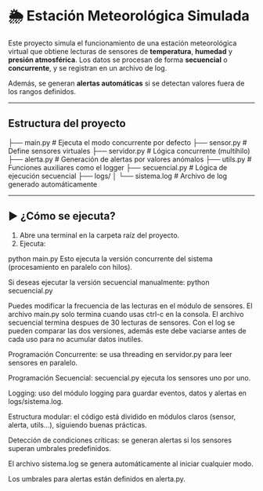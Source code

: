 # 🌦️ Estación Meteorológica Simulada

Este proyecto simula el funcionamiento de una estación meteorológica virtual que obtiene lecturas de sensores de **temperatura**, **humedad** y **presión atmosférica**. Los datos se procesan de forma **secuencial** o **concurrente**, y se registran en un archivo de log.

Además, se generan **alertas automáticas** si se detectan valores fuera de los rangos definidos.

---

##  Estructura del proyecto

├── main.py # Ejecuta el modo concurrente por defecto
├── sensor.py # Define sensores virtuales
├── servidor.py # Lógica concurrente (multihilo)
├── alerta.py # Generación de alertas por valores anómalos
├── utils.py # Funciones auxiliares como el logger
├── secuencial.py # Lógica de ejecución secuencial
├── logs/
│ └── sistema.log # Archivo de log generado automáticamente


---

## ▶ ¿Cómo se ejecuta?

1. Abre una terminal en la carpeta raíz del proyecto.
2. Ejecuta:

python main.py
Esto ejecuta la versión concurrente del sistema (procesamiento en paralelo con hilos).

Si deseas ejecutar la versión secuencial manualmente:
python secuencial.py

Puedes modificar la frecuencia de las lecturas en el módulo de sensores.
El archivo main.py solo termina cuando usas ctrl-c en la consola.
El archivo secuencial termina despues de 30 lecturas de sensores.
Con el log se pueden comparar las dos versiones, además este debe vaciarse antes de cada uso para no acumular datos inutiles.

Programación Concurrente: se usa threading en servidor.py para leer sensores en paralelo.

Programación Secuencial: secuencial.py ejecuta los sensores uno por uno.

Logging: uso del módulo logging para guardar eventos, datos y alertas en logs/sistema.log.

Estructura modular: el código está dividido en módulos claros (sensor, alerta, utils...), siguiendo buenas prácticas.

Detección de condiciones críticas: se generan alertas si los sensores superan umbrales predefinidos.

El archivo sistema.log se genera automáticamente al iniciar cualquier modo.

Los umbrales para alertas están definidos en alerta.py.
